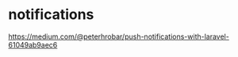 # notifications

<!-- Contenuto migrato da _docs/notifications.txt -->

https://medium.com/@peterhrobar/push-notifications-with-laravel-61049ab9aec6
